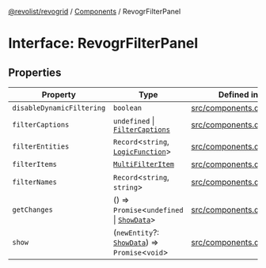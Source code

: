 [@revolist/revogrid](README.md) / [Components](Namespace.Components.md) / RevogrFilterPanel

# Interface: RevogrFilterPanel

## Properties

| Property | Type | Defined in |
| ------ | ------ | ------ |
| `disableDynamicFiltering` | `boolean` | [src/components.d.ts:400](https://github.com/revolist/revogrid/blob/8213d73a71275549be4832f9fff99c2dcf82fa2e/src/components.d.ts#L400) |
| `filterCaptions` | `undefined` \| [`FilterCaptions`](TypeAlias.FilterCaptions.md) | [src/components.d.ts:401](https://github.com/revolist/revogrid/blob/8213d73a71275549be4832f9fff99c2dcf82fa2e/src/components.d.ts#L401) |
| `filterEntities` | `Record`\<`string`, [`LogicFunction`](TypeAlias.LogicFunction.md)\> | [src/components.d.ts:402](https://github.com/revolist/revogrid/blob/8213d73a71275549be4832f9fff99c2dcf82fa2e/src/components.d.ts#L402) |
| `filterItems` | [`MultiFilterItem`](TypeAlias.MultiFilterItem.md) | [src/components.d.ts:403](https://github.com/revolist/revogrid/blob/8213d73a71275549be4832f9fff99c2dcf82fa2e/src/components.d.ts#L403) |
| `filterNames` | `Record`\<`string`, `string`\> | [src/components.d.ts:404](https://github.com/revolist/revogrid/blob/8213d73a71275549be4832f9fff99c2dcf82fa2e/src/components.d.ts#L404) |
| `getChanges` | () => `Promise`\<`undefined` \| [`ShowData`](TypeAlias.ShowData.md)\> | [src/components.d.ts:405](https://github.com/revolist/revogrid/blob/8213d73a71275549be4832f9fff99c2dcf82fa2e/src/components.d.ts#L405) |
| `show` | (`newEntity`?: [`ShowData`](TypeAlias.ShowData.md)) => `Promise`\<`void`\> | [src/components.d.ts:406](https://github.com/revolist/revogrid/blob/8213d73a71275549be4832f9fff99c2dcf82fa2e/src/components.d.ts#L406) |
